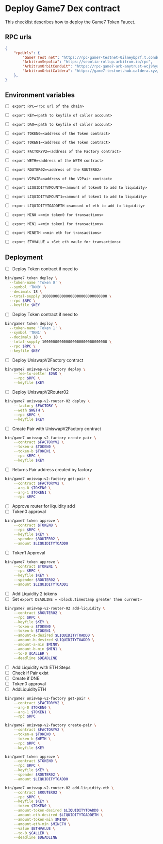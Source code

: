 # Deploy Game7 Dex contract

This checklist describes how to deploy the Game7 Token Faucet.
## RPC urls

```json
{
    "rpcUrls": {
        "Game7 Test net": "https://rpc-game7-testnet-0ilneybprf.t.conduit.xyz",
        "ArbitrumSepolia": "https://sepolia-rollup.arbitrum.io/rpc",
        "ArbitrumOrbitConduit": "https://rpc-game7-arb-anytrust-wcj9hysn7y.t.conduit.xyz",
        "ArbitrumOrbitCaldera": "https://game7-testnet.hub.caldera.xyz/",
    },
}
```

## Environment variables

- [ ] `export RPC=<rpc url of the chain>`
- [ ] `export KEY=<path to keyfile of caller account>`
- [ ] `export DAO=<path to keyfile of caller account>`
- [ ] `export TOKEN0=<address of the Token contract>` 
- [ ] `export TOKEN1=<address of the Token contract>`
- [ ] `export FACTORYV2=<address of the Factory contract>`
- [ ] `export WETH=<address of the WETH contract>`
- [ ] `export ROUTER02=<address of the ROUTER02>`
- [ ] `export V2PAIR=<address of the V2Pair contract>`
- [ ] `export LIQUIDITYAMOUNT0=<amount of token0 to add to liquidity>`
- [ ] `export LIQUIDITYAMOUNT1=<amount of token1 to add to liquidity>`
- [ ] `export LIQUIDITYTOADDETH =<amount of eth to add to liquidity>`
- [ ] `export MIN0 =<min token0 for transactions>`
- [ ] `export MIN1 =<min token1 for transactions>`
- [ ] `export MINETH =<min eth for transactions>`
- [ ] `export ETHVALUE = <Set eth vaule for transactions>`
 

## Deployment

- [ ] Deploy Token contract if need to

```bash
bin/game7 token deploy \
  --token-name 'Token 0' \
  --symbol 'TKN0' \
  --decimals 18 \
  --total-supply 100000000000000000000000000000 \
  --rpc $RPC \
  --keyfile $KEY
```

- [ ] Deploy Token contract if need to

```bash
bin/game7 token deploy \
  --token-name 'Token 1' \
  --symbol 'TKN1' \
  --decimals 18 \
  --total-supply 100000000000000000000000000000 \
  --rpc $RPC \
  --keyfile $KEY
```
- [ ] Deploy UniswapV2Factory contract

```bash
bin/game7 uniswap-v2-factory deploy \
    --fee-to-setter $DAO \
    --rpc $RPC \
    --keyfile $KEY
```

- [ ] Deploy UniswapV2Router02

```bash
bin/game7 uniswap-v2-router-02 deploy \
    --factory $FACTORY \
    --weth $WETH \
    --rpc $RPC \
    --keyfile $KEY
```

- [ ] Create Pair with UniswapV2Factory contract

```bash
bin/game7 uniswap-v2-factory create-pair \
    --contract $FACTORYV2 \
    --token-a $TOKEN0 \
    --token-b $TOKEN1 \
    --rpc $RPC \
    --keyfile $KEY
```
- [ ] Returns Pair address created by factory

```bash
bin/game7 uniswap-v2-factory get-pair \
    --contract $FACTORYV2 \
    --arg-0 $TOKEN0 \
    --arg-1 $TOKEN1 \
    --rpc $RPC
```

- [ ] Approve router for liquidity add
- [ ] Token0 approval
```bash 
bin/game7 token approve \
    --contract $TOKEN0 \
    --rpc $RPC \
    --keyfile $KEY \
    --spender $ROUTER02 \
    --amount $LIQUIDITYTOADD0
```
- [ ] Token1 Approval

```bash
bin/game7 token approve \
    --contract $TOKEN1 \
    --rpc $RPC \
    --keyfile $KEY \
    --spender $ROUTER02 \
    --amount $LIQUIDITYTOADD1
```

- [ ] Add Liquidity 2 tokens
- [ ] Set `export DEADLINE = <block.timestamp greater then current>`

``` bash
bin/game7 uniswap-v2-router-02 add-liquidity \
    --contract $ROUTER02 \
    --rpc $RPC \
    --keyfile $KEY \
    --token-a $TOKEN0 \
    --token-b $TOKEN1 \
    --amount-a-desired $LIQUIDITYTOADD0 \
    --amount-b-desired $LIQUIDITYTOADD0 \
    --amount-a-min $MIN0\
    --amount-b-min $MIN1 \
    --to-0 $CALLER \
    --deadline $DEADLINE

```

- [ ] Add Liquidity with ETH Steps
- [ ] Check if Pair exist
- [ ] Create if DNE
- [ ] Token0 approval
- [ ] AddLiquidityETH

```bash
bin/game7 uniswap-v2-factory get-pair \
    --contract $FACTORYV2 \
    --arg-0 $TOKEN0 \
    --arg-1 $TOKEN1 \
    --rpc $RPC
```
```bash
bin/game7 uniswap-v2-factory create-pair \
    --contract $FACTORYV2 \
    --token-a $TOKEN0 \
    --token-b $WETH \
    --rpc $RPC \
    --keyfile $KEY
```

```bash 
bin/game7 token approve \
    --contract $TOKEN0 \
    --rpc $RPC \
    --keyfile $KEY \
    --spender $ROUTER02 \
    --amount $LIQUIDITYTOADD0
```

```bash
bin/game7 uniswap-v2-router-02 add-liquidity-eth \
    --contract $ROUTER02 \
    --rpc $RPC \
    --keyfile $KEY \
    --token $TOKEN0 \
    --amount-token-desired $LIQUIDITYTOADD0 \
    --amount-eth-desired $LIQUIDITYTOADDETH \
    --amount-token-min $MIN0\
    --amount-eth-min $MINETH \
    --value $ETHVALUE \
    --to-0 $CALLER \
    --deadline $DEADLINE

```